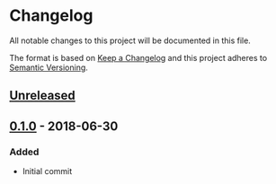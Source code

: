 # Changelog
All notable changes to this project will be documented in this file.

The format is based on [Keep a Changelog](http://keepachangelog.com/en/1.0.0/)
and this project adheres to [Semantic Versioning](http://semver.org/spec/v2.0.0.html).

## [Unreleased]

## [0.1.0] - 2018-06-30

### Added
 - Initial commit

[Unreleased]: https://github.com/g-rath/webpack-serve-overlay/compare/v0.1.0...HEAD

[0.1.0]: https://github.com/g-rath/webpack-serve-overlay/compare/v0.0.0...v0.1.0
